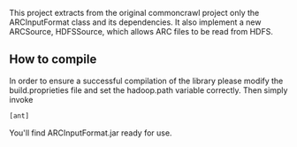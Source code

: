 This project extracts from the original commoncrawl project only the ARCInputFormat class and its dependencies. It also implement a new ARCSource, HDFSSource, which allows ARC files to be read from HDFS.

## How to compile
In order to ensure a successful compilation of the library please modify the build.proprieties file and set the hadoop.path variable correctly.
Then simply invoke 
```bash
[ant]
```

You'll find ARCInputFormat.jar ready for use.
